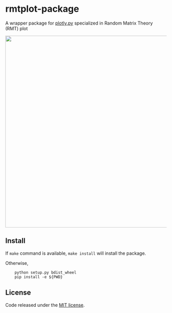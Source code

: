 # rmtplot-package
A wrapper package for [plotly.py](https://github.com/plotly/plotly.py) specialized in Random Matrix Theory (RMT) plot

<img src="https://user-images.githubusercontent.com/26299162/134946656-14f610af-58f0-40f7-86b1-5c9dda6e19ec.png" width="600">

## Install
If `make` command is available, `make install` will install the package.

Otherwise,
```
	python setup.py bdist_wheel
	pip install -e ${PWD}
```

## License
Code released under the [MIT license](packages/python/chart-studio/LICENSE.txt).
